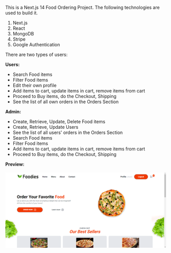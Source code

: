 This is a Next.js 14 Food Ordering Project. The following technologies are used to build it.<br/>
<ol><li>Next.js</li>
<li>React</li>
<li>MongoDB</li>
<li>Stripe</li>
<li>Google Authentication</li></ol>

There are two types of users:<br/>

<strong>Users:</strong>
<ul><li>Search Food items</li>
<li>Filter Food items</li>
<li>Edit their own profile</li>
<li>Add items to cart, update items in cart, remove items from cart</li>
<li>Proceed to Buy items, do the Checkout, Shipping</li>
<li>See the list of all own orders in the Orders Section</li></ul>

<strong>Admin:</strong>
<ul><li>Create, Retrieve, Update, Delete Food items</li>
<li>Create, Retrieve, Update Users</li>
<li>See the list of all users' orders in the Orders Section</li>
<li>Search Food items</li>
<li>Filter Food items</li>
<li>Add items to cart, update items in cart, remove items from cart</li>
<li>Proceed to Buy items, do the Checkout, Shipping</li></ul>

<strong>Preview:</strong><br/><br/>
<img src="food_ordering_home.png"/>
